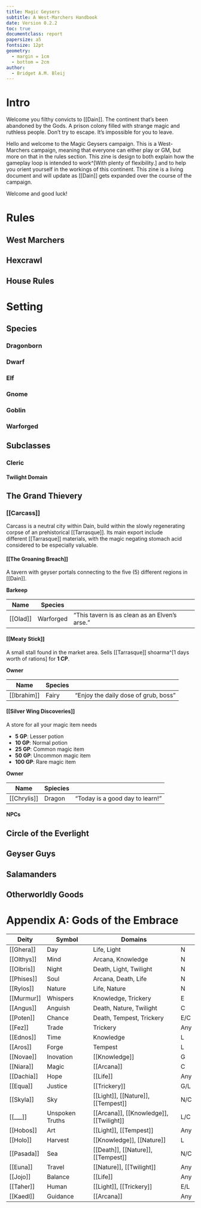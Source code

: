 ```yaml
---
title: Magic Geysers
subtitle: A West-Marchers Handbook
date: Version 0.2.2
toc: true
documentclass: report
papersize: a5
fontsize: 12pt
geometry:
  - margin = 1cm
  - bottom = 2cm
author:
  - Bridget A.M. Bleij
---
```


# Intro

Welcome you filthy convicts to [[Dain]]. The continent that’s been abandoned by the Gods. A prison colony filled with strange magic and ruthless people. Don’t try to escape. It’s impossible for you to leave.

Hello and welcome to the Magic Geysers campaign. This is a West-Marchers campaign, meaning that everyone can either play or GM, but more on that in the rules section. This zine is design to both explain how the gameplay loop is intended to work^[With plenty of flexibility.] and to help you orient yourself in the workings of this continent. This zine is a living document and will update as [[Dain]] gets expanded over the course of the campaign.

Welcome and good luck!

# Rules

## West Marchers

## Hexcrawl

## House Rules

# Setting

## Species

### Dragonborn

### Dwarf

### Elf

### Gnome

### Goblin

### Warforged

## Subclasses

### Cleric

#### Twilight Domain

## The Grand Thievery

### [[Carcass]]

Carcass is a neutral city within Dain, build within the slowly regenerating corpse of an prehistorical [[Tarrasque]]. Its main export include different [[Tarrasque]] materials, with the magic negating stomach acid considered to be especially valuable.

#### [[The Groaning Breach]]

A tavern with geyser portals connecting to the five (5) different regions in [[Dain]]. 

**Barkeep**

| Name     | Species   |                                               |
| -------- | --------- | --------------------------------------------- |
| [[Olad]] | Warforged | “This tavern is as clean as an Elven’s arse.” |

#### [[Meaty Stick]]

A small stall found in the market area. Sells [[Tarrasque]] shoarma^[1 days worth of rations] for **1 CP**.

**Owner**

| Name        | Species |                                      |
| ----------- | ------- | ------------------------------------ |
| [[Ibrahim]] | Fairy   | “Enjoy the daily dose of grub, boss” |

#### [[Silver Wing Discoveries]]

A store for all your magic item needs

- **5 GP**: Lesser potion
- **10 GP**: Normal potion
- **25 GP**: Common magic item
- **50 GP**: Uncommon magic item
- **100 GP**: Rare magic item

**Owner**

| Name        | Spiecies |                                 |
| ----------- | -------- | ------------------------------- |
| [[Chrylis]] | Dragon   | “Today is a good day to learn!” |

#### NPCs

## Circle of the Everlight

## Geyser Guys

## Salamanders

## Otherworldly Goods

# Appendix A: Gods of the Embrace

| Deity      | Symbol          | Domains                                 |     |
| ---------- | --------------- | --------------------------------------- | --- |
| [[Ghera]]  | Day             | Life, Light                             | N   |
| [[Olthys]] | Mind            | Arcana, Knowledge                       | N   |
| [[Olbris]] | Night           | Death, Light, Twilight                  | N   |
| [[Phises]] | Soul            | Arcana, Death, Life                     | N   |
| [[Rylos]]  | Nature          | Life, Nature                            | N   |
| [[Murmur]] | Whispers        | Knowledge, Trickery                     | E   |
| [[Angus]]  | Anguish         | Death, Nature, Twilight                 | C   |
| [[Poten]]  | Chance          | Death, Tempest, Trickery                | E/C |
| [[Fez]]    | Trade           | Trickery                                | Any |
| [[Ednos]]  | Time            | Knowledge                               | L   |
| [[Aros]]   | Forge           | Tempest                                 | L   |
| [[Novae]]  | Inovation       | [[Knowledge]]                           | G   |
| [[Niara]]  | Magic           | [[Arcana]]                              | C   |
| [[Dachia]] | Hope            | [[Life]]                                | Any |
| [[Equa]]   | Justice         | [[Trickery]]                            | G/L |
| [[Skyla]]  | Sky             | [[Light]], [[Nature]], [[Tempest]]      | N/C |
| [[___]]    | Unspoken Truths | [[Arcana]], [[Knowledge]], [[Twilight]] | L/C |
| [[Hobos]]  | Art             | [[Light]], [[Tempest]]                  | Any |
| [[Holo]]   | Harvest         | [[Knowledge]], [[Nature]]               | L   |
| [[Pasada]] | Sea             | [[Death]], [[Nature]], [[Tempest]]      | N/C |
| [[Euna]]   | Travel          | [[Nature]], [[Twilight]]                | Any |
| [[Jojo]]   | Balance         | [[Life]]                                | Any |
| [[Taher]]  | Human           | [[Light]], [[Trickery]]                 | E/L |
| [[Kaedl]]  | Guidance        | [[Arcana]]                              | Any |
